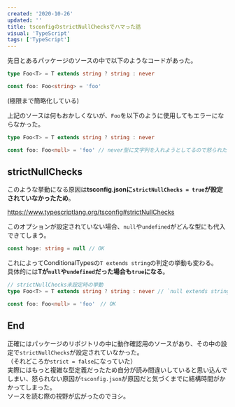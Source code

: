 ```yaml
---
created: '2020-10-26'
updated: ''
title: tsconfigのstrictNullChecksでハマった話
visual: 'TypeScript'
tags: ['TypeScript']
---
```


先日とあるパッケージのソースの中で以下のようなコードがあった。  

```ts
type Foo<T> = T extends string ? string : never

const foo: Foo<string> = 'foo'
```

(極限まで簡略化している)

上記のソースは何もおかしくないが、`Foo`を以下のように使用してもエラーにならなかった。

```ts
type Foo<T> = T extends string ? string : never

const foo: Foo<null> = 'foo' // never型に文字列を入れようとしてるので怒られたい
```

## strictNullChecks

このような挙動になる原因は**tsconfig.jsonに`strictNullChecks = true`が設定されていなかったため**。

<https://www.typescriptlang.org/tsconfig#strictNullChecks>

このオプションが設定されていない場合、`null`や`undefined`がどんな型にも代入できてしまう。

```ts
const hoge: string = null // OK
```

これによってConditionalTypesの`T extends string`の判定の挙動も変わる。  
具体的には**Tが`null`や`undefined`だった場合も`true`になる**。  

```ts
// strictNullChecks未設定時の挙動
type Foo<T> = T extends string ? string : never // `null extends string` がtrueなので、Foo<null>はstringになる

const foo: Foo<null> = 'foo'　// OK
```

## End

正確にはパッケージのリポジトリの中に動作確認用のソースがあり、その中の設定で`strictNullChecks`が設定されていなかった。  
（それどころか`strict = false`になっていた）  
実際にはもっと複雑な型定義だったため自分が読み間違いしていると思い込んでしまい、怒られない原因が`tsconfig.json`が原因だと気づくまでに結構時間がかかってしまった。  
ソースを読む際の視野が広がったのでヨシ。  
